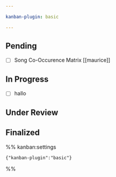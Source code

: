 ```yaml
---

kanban-plugin: basic

---
```


## Pending

- [ ] Song Co-Occurence Matrix [[maurice]]


## In Progress

- [ ] hallo


## Under Review



## Finalized





%% kanban:settings
```
{"kanban-plugin":"basic"}
```
%%